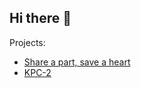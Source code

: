 ## Hi there 👋

Projects:
- [Share a part, save a heart](https://github.com/Ola-zaw/Share-a-part-save-a-heart)
- [KPC-2](https://github.com/Ola-zaw/KPC2)


<!--
**Martyna-265/Martyna-265** is a ✨ _special_ ✨ repository because its `README.md` (this file) appears on your GitHub profile.

Here are some ideas to get you started:

- 🔭 I’m currently working on ...
- 🌱 I’m currently learning ...
- 👯 I’m looking to collaborate on ...
- 🤔 I’m looking for help with ...
- 💬 Ask me about ...
- 📫 How to reach me: ...
- 😄 Pronouns: ...
- ⚡ Fun fact: ...
-->

